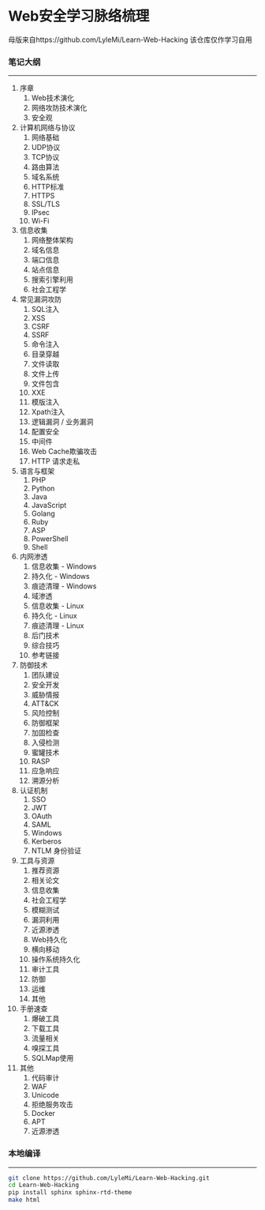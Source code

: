 # Web安全学习脉络梳理


母版来自https://github.com/LyleMi/Learn-Web-Hacking 该仓库仅作学习自用


### 笔记大纲
---

1. 序章
    1. Web技术演化
    2. 网络攻防技术演化
    3. 安全观
2. 计算机网络与协议
    1. 网络基础
    2. UDP协议
    3. TCP协议
    4. 路由算法
    5. 域名系统
    6. HTTP标准
    7. HTTPS
    8. SSL/TLS
    9. IPsec
    10. Wi-Fi
3. 信息收集
    1. 网络整体架构
    2. 域名信息
    3. 端口信息
    4. 站点信息
    5. 搜索引擎利用
    6. 社会工程学
4. 常见漏洞攻防
    1. SQL注入
    2. XSS
    3. CSRF
    4. SSRF
    5. 命令注入
    6. 目录穿越
    7. 文件读取
    8. 文件上传
    9. 文件包含
    10. XXE
    11. 模版注入
    12. Xpath注入
    13. 逻辑漏洞 / 业务漏洞
    14. 配置安全
    15. 中间件
    16. Web Cache欺骗攻击
    17. HTTP 请求走私
5. 语言与框架
    1. PHP
    2. Python
    3. Java
    4. JavaScript
    5. Golang
    6. Ruby
    7. ASP
    8. PowerShell
    9. Shell
6. 内网渗透
    1. 信息收集 - Windows
    2. 持久化 - Windows
    3. 痕迹清理 - Windows
    4. 域渗透
    5. 信息收集 - Linux
    6. 持久化 - Linux
    7. 痕迹清理 - Linux
    8. 后门技术
    9. 综合技巧
    10. 参考链接
7. 防御技术
    1. 团队建设
    2. 安全开发
    3. 威胁情报
    4. ​​ATT&CK
    5. 风险控制
    6. 防御框架
    7. 加固检查
    8. 入侵检测
    9. 蜜罐技术
    10. RASP
    11. 应急响应
    12. 溯源分析
8. 认证机制
    1. SSO
    2. JWT
    3. OAuth
    4. SAML
    5. Windows
    6. Kerberos
    7. NTLM 身份验证
9. 工具与资源
    1. 推荐资源
    2. 相关论文
    3. 信息收集
    4. 社会工程学
    5. 模糊测试
    6. 漏洞利用
    7. 近源渗透
    8. Web持久化
    9. 横向移动
    10. 操作系统持久化
    11. 审计工具
    12. 防御
    13. 运维
    14. 其他
10. 手册速查
    1. 爆破工具
    2. 下载工具
    3. 流量相关
    4. 嗅探工具
    5. SQLMap使用
11. 其他
    1. 代码审计
    2. WAF
    3. Unicode
    4. 拒绝服务攻击
    5. Docker
    6. APT
    7. 近源渗透

### 本地编译
---

```bash
git clone https://github.com/LyleMi/Learn-Web-Hacking.git
cd Learn-Web-Hacking
pip install sphinx sphinx-rtd-theme
make html
```

